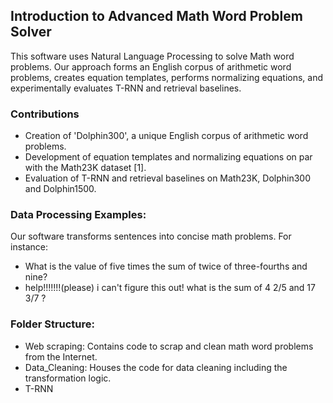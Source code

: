 ## Introduction to Advanced Math Word Problem Solver

This software uses Natural Language Processing to solve Math word problems. Our approach forms an English corpus of arithmetic word problems, creates equation templates, performs normalizing equations, and experimentally evaluates T-RNN and retrieval baselines.

### Contributions
- Creation of 'Dolphin300', a unique English corpus of arithmetic word problems.
- Development of equation templates and normalizing equations on par with the Math23K dataset [1].
- Evaluation of T-RNN and retrieval baselines on Math23K, Dolphin300 and Dolphin1500.

### Data Processing Examples:
Our software transforms sentences into concise math problems. For instance:
- What is the value of five times the sum of twice of three-fourths and nine?
- help!!!!!!!(please) i can't figure this out! what is the sum of 4 2/5 and 17 3/7 ?

### Folder Structure:
- Web scraping: Contains code to scrap and clean math word problems from the Internet.
- Data_Cleaning: Houses the code for data cleaning including the transformation logic.
- T-RNN